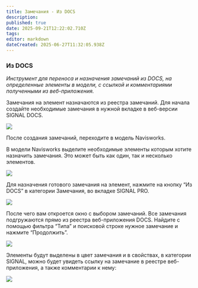 ```yaml
---
title: Замечания - Из DOCS
description: 
published: true
date: 2025-09-21T12:22:02.710Z
tags: 
editor: markdown
dateCreated: 2025-06-27T11:32:05.938Z
---
```


### **Из DOCS**

*Инструмент для переноса и назначения замечаний из DOCS, на определенные элементы в модели, с ссылкой и комментариями полученными из веб-приложения.*

Замечания на элемент назначаются из реестра замечаний. Для начала создайте необходимые замечания в нужной вкладке в веб-версии SIGNAL DOCS.

![](https://lh7-rt.googleusercontent.com/docsz/AD_4nXd8KTYgkrnQyR1ABlvM_tFf5G2LToUkCV1irkklvKwICdJeunqpQTjMmpwQu2qain7Yvju5A0yNmjbuxjzWMVG3IMXm5NnyaNTDrWpFUrV6DNs1eY5a5EbhcMcN19Gj5vE6hJgVIg?key=IbnQ9QC0ZrgOH91pJKt7uA)

После создания замечаний, переходите в модель Navisworks. 

В модели Navisworks выделите необходимые элементы которым хотите назначить замечания. Это может быть как один, так и несколько элементов.

![](https://lh7-rt.googleusercontent.com/docsz/AD_4nXfPcoDpRa48YX56BAe_UY810EeJTQKLtq6dLqyTGFhwS4WQ3JC6PMzRqSGt_5lRUS2RHyMdMDHR7eizczrOsH_p6hFC1l3Idz__A-eVwUrBGem2XzB51BDE6a6pEu0-bj7nVXAJXg?key=IbnQ9QC0ZrgOH91pJKt7uA)

Для назначения готового замечания на элемент, нажмите на кнопку “Из DOCS” в категории Замечания, во вкладке SIGNAL PRO.

![](https://lh7-rt.googleusercontent.com/docsz/AD_4nXdjUhhqQXsDNtSurTWqw1mDDAZoIHp1OeNGhlcrcJPC3HZIYdl7CNCveGfJskjtzwAa3cHMsrUFHXruDaipELj3wiQUIxM_XViCJ93QDvGcaVa8JVye4x3buHyRddBNsR7MW0M9Hg?key=IbnQ9QC0ZrgOH91pJKt7uA)

После чего вам откроется окно с выбором замечаний. Все замечания подгружаются прямо из реестра веб-приложения DOCS. Найдите с помощью фильтра “Типа” и поисковой строке нужное замечание и нажмите “Продолжить”.

![](https://lh7-rt.googleusercontent.com/docsz/AD_4nXfcagp5ZtRj8MpyZAIiUjCdKHkc5s6ejJZcR8z1-RTVWqZ4augiP0gB-_wS2_2e3U5w0BxLQJsZb5jghdiDACwzk8BbEEIw8U_9GzfYBYxDC6l2vMNhZze_4O6Iue2MbVXXMTJr?key=IbnQ9QC0ZrgOH91pJKt7uA)

Элементы будут выделены в цвет замечания и в свойствах, в категории SIGNAL, можно будет увидеть ссылку на замечание в реестре веб-приложения, а также комментарии к нему:

![](https://lh7-rt.googleusercontent.com/docsz/AD_4nXc8DJIqMP0oC5ZrKbCkQub9V7QsutStLCZlgAmCtlRRt54_sYITPYUtsipBwTVfhIp7xQNXEq7s7NtXJW8f3u3oH6PPFumOJVKAAfXSmVX3Es76nlyfZeOfMgA7zMaTUUyK2NVWhw?key=IbnQ9QC0ZrgOH91pJKt7uA)